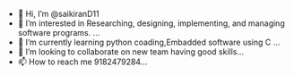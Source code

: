 - 👋 Hi, I’m @saikiranD11
- 👀 I’m interested in Researching, designing, implementing, and managing software programs. ...
- 🌱 I’m currently learning python coading,Embadded software using C ...
- 💞️ I’m looking to collaborate on new  team having good skills...
- 📫 How to reach me   9182479284...

<!---
saikiranD11/saikiranD11 is a ✨ special ✨ repository because its `README.md` (this file) appears on your GitHub profile.
You can click the Preview link to take a look at your changes.
------>
